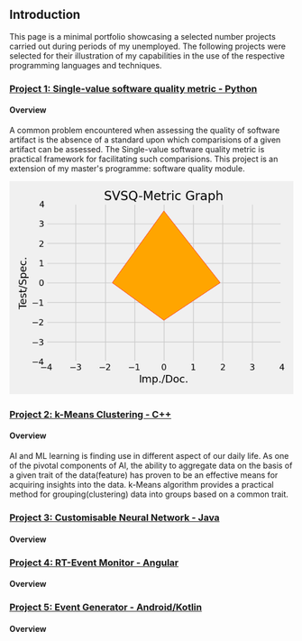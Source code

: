## Introduction

This page is a minimal portfolio showcasing a selected number projects carried out during periods of my 
unemployed. The following projects were selected for their illustration of my capabilities in the
use of the respective programming languages and techniques.

### [Project 1: Single-value software quality metric - Python](https://github.com/Pendo720/svsqm)  
#### Overview
A common problem encountered when assessing the quality of software artifact is the absence of a standard
upon which comparisions of a given artifact can be assessed. The Single-value software quality metric is
practical framework for facilitating such comparisions. This project is an extension of my master's 
programme: software quality module. 

![](/gh-images/svsqm_graph.png)

### [Project 2: k-Means Clustering - C++](https://github.com/Pendo720/kmeans-fp)  
#### Overview
AI and ML learning is finding use in different aspect of our daily life. As one of the pivotal 
components of AI, the ability to aggregate data on the basis of a given trait of the data(feature) has 
proven to be an effective means for acquiring insights into the data. k-Means algorithm provides a
practical method for grouping(clustering) data into groups based on a common trait. 

### [Project 3: Customisable Neural Network - Java](https://github.com/Pendo720/nn-fp)  
#### Overview

### [Project 4: RT-Event Monitor - Angular](https://github.com/Pendo720/Tri-Font)  
#### Overview

### [Project 5: Event Generator - Android/Kotlin](https://github.com/Pendo720/nfc-eg)  
#### Overview
